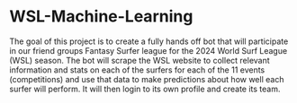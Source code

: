 # WSL-Machine-Learning

The goal of this project is to create a fully hands off bot that will participate in our friend groups Fantasy Surfer league for the 2024 World Surf League (WSL) season. The bot will scrape the WSL website to collect relevant information and stats on each of the surfers for each of the 11 events (competitions) and use that data to make predictions about how well each surfer will perform. It will then login to its own profile and create its team.
